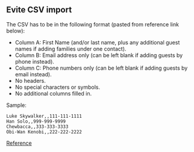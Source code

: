 ## Evite CSV import 

The CSV has to be in the following format (pasted from reference link below):


 - Column A: First Name (and/or last name, plus any additional guest names if adding families under one contact).
 - Column B: Email address only (can be left blank if adding guests by phone instead).
 - Column C: Phone numbers only (can be left blank if adding guests by email instead).
 - No headers.
 - No special characters or symbols.
 - No additional columns filled in.

Sample:

```csv
Luke Skywalker,,111-111-1111
Han Solo,,999-999-9999
Chewbacca,,333-333-3333
Obi-Wan Kenobi,,222-222-2222
```

[Reference](https://support.evite.com/support/solutions/articles/72000576201-upload-guest-list-excel-spreadsheet)